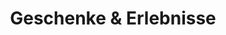 ---
layout: rubric
title: Geschenke & Erlebnisse
headline: "Die besten Anbieter für verantwortungsvolle Geschenke und sozialgerechte Erlebnisse"
shortDescription: "Vergleiche nachhaltige Geschenke & soziale Erlebnisanbieter. Sinnvoll schenken – umweltfreundlich, fair & mit gutem Gewissen Freude machen."
description: "Schenken kann mehr sein als Konsum – es kann bewusst, nachhaltig und sozial sinnvoll gestaltet werden. In unserem Vergleich findest du die besten Anbieter für verantwortungsvolle Geschenke und sozialgerechte Erlebnisse, die Freude machen und gleichzeitig Gutes tun. Ob plastikfreie Geschenkboxen, Spenden-Geschenke, Erlebnisse mit sozialem Mehrwert oder handgemachte Unikate aus fairer Produktion – wir zeigen dir, wo du wirklich nachhaltig schenken kannst. Ideal für Geburtstage, Weihnachten oder als besondere Aufmerksamkeit zwischendurch. So wird dein Geschenk nicht nur persönlich, sondern auch ein Beitrag zu mehr Achtsamkeit und Verantwortung."
---